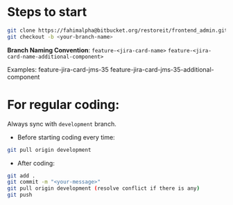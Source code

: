 # Steps to start

```bash
git clone https://fahimalpha@bitbucket.org/restoreit/frontend_admin.git
git checkout -b <your-branch-name>
```

**Branch Naming Convention**:
`feature-<jira-card-name>`
`feature-<jira-card-name-additional-component>`

Examples:
feature-jira-card-jms-35
feature-jira-card-jms-35-additional-component

# For regular coding:

Always sync with `development` branch.

- Before starting coding every time:

```bash
git pull origin development
```

- After coding:

```bash
git add .
git commit -m "<your-message>"
git pull origin development (resolve conflict if there is any)
git push
```
